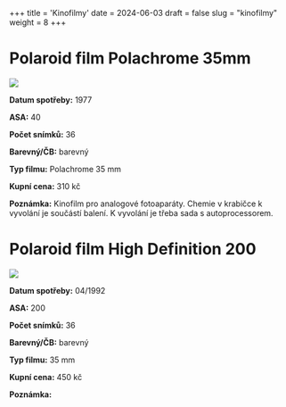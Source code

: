 +++
title = 'Kinofilmy'
date = 2024-06-03
draft = false
slug = "kinofilmy"
weight = 8
+++

# Polaroid film Polachrome 35mm

![](polachrome.jpg)

**Datum spotřeby:** 1977
    
**ASA:**    40

**Počet snímků:**   36 

**Barevný/ČB:** barevný   

**Typ filmu:**  Polachrome 35 mm

**Kupní cena:** 310 kč
    
**Poznámka:** Kinofilm pro analogové fotoaparáty. 
Chemie v krabičce k vyvolání je součástí balení. 
K vyvolání je třeba sada s autoprocessorem.

# Polaroid film High Definition 200

![](high_definition.jpg)

**Datum spotřeby:** 04/1992
    
**ASA:**    200

**Počet snímků:**   36 

**Barevný/ČB:** barevný   

**Typ filmu:** 35 mm

**Kupní cena:** 450 kč
    
**Poznámka:**  
